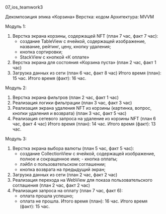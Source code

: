 07_ios_teamwork3

Декомпозиция эпика «Корзина»
Верстка: кодом 
Архитектура: MVVM

Модуль 1:
1. Верстка экрана корзины, содержащей NFT (план 7 час, факт 7 час):
    * создание TableView с ячейкой, содержащей изображение, название, рейтинг, цену, кнопку удаления;
    * кнопка сортировки;
    * StackView с кнопкой «К оплате»
2. Верстка экрана для состояния «Корзина пуста» (план 2 час, факт 1 час)
3. Загрузка данных из сети (план 6 час, факт 8 час)
Итого время (план): 15 час. 
Итого время (факт): 16 час.

Модуль 2:
1. Верстка экрана фильтров (план 2 час, факт 1 час)
2. Реализация логики фильтрации (план 3 час, факт 3 час)
3. Реализация экрана удаления NFT из корзины (картинка, вопрос, кнопки удаления и возврата) (план 3 час, факт 5 час)
4. Реализация сетевого запроса на удаление из корзины NFT (план 6 час, факт 4 час)
Итого время (план): 14 час. 
Итого время (факт): 13 час.

Модуль 3:
1. Верстка экрана выбора валюты (план 5 час, факт 5 час): 
    * создание CollectionView с ячейкой, содержащей изображение, полное и сокращенное имя; - кнопка оплаты;
    * лэйбл о пользовательском соглашении;
    * кнопка возврата на предыдущий экран;
2. Загрузка данных из сети (план 2 час, факт 2 час)
3. Реализация перехода на WebView для показа пользовательского соглашения (план 2 час, факт 2 час)
4. Реализация запроса на оплату (план 7 час, факт 6): 
    * оплата прошла успешно;
    * оплата не прошла. 
Итого время (план): 16 час. 
Итого время (факт): 15 час.
